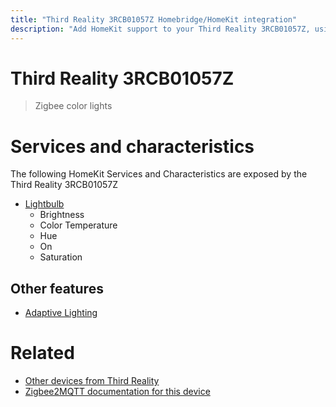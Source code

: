 ```yaml
---
title: "Third Reality 3RCB01057Z Homebridge/HomeKit integration"
description: "Add HomeKit support to your Third Reality 3RCB01057Z, using Homebridge, Zigbee2MQTT and homebridge-z2m."
---
```

<!---
This file has been GENERATED using src/docgen/docgen.ts
DO NOT EDIT THIS FILE MANUALLY!
-->
# Third Reality 3RCB01057Z
> Zigbee color lights


# Services and characteristics
The following HomeKit Services and Characteristics are exposed by
the Third Reality 3RCB01057Z

* [Lightbulb](../../light.md)
  * Brightness
  * Color Temperature
  * Hue
  * On
  * Saturation

## Other features
* [Adaptive Lighting](../../light.md)

# Related
* [Other devices from Third Reality](../index.md#third_reality)
* [Zigbee2MQTT documentation for this device](https://www.zigbee2mqtt.io/devices/3RCB01057Z.html)